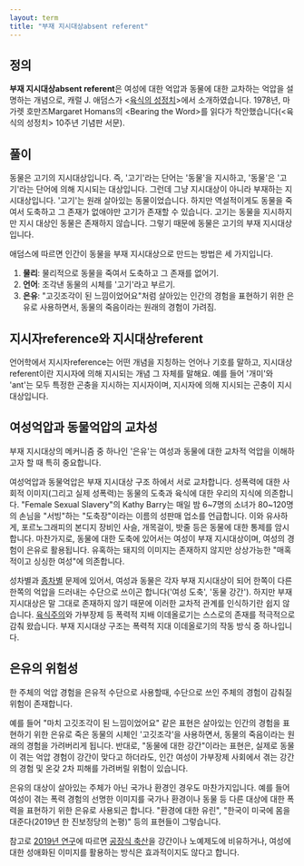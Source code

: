 ```yaml
---
layout: term
title: "부재 지시대상absent referent"
---
```

## 정의

**부재 지시대상absent referent**은 여성에 대한 억압과 동물에 대한 교차하는
억압을 설명하는 개념으로, 캐럴 J. 애덤스가 \<[육식의
성정치](/2020/01/15/the-sexual-politics-of-meat.html)\>에서 소개하였습니다.
1978년, 마가렛 호만즈Margaret Homans의 \<Bearing the Word\>를 읽다가
착안했습니다(\<육식의 성정치\> 10주년 기념판 서문).

## 풀이

동물은 고기의 지시대상입니다. 즉, '고기'라는 단어는 '동물'을 지시하고, '동물'은
'고기'라는 단어에 의해 지시되는 대상입니다. 그런데 그냥 지시대상이 아니라
부재하는 지시대상입니다. '고기'는 원래 살아있는 동물이었습니다. 하지만
역설적이게도 동물을 죽여서 도축하고 그 존재가 없애야만 고기가 존재할 수
있습니다. 고기는 동물을 지시하지만 지시 대상인 동물은 존재하지 않습니다. 그렇기
때문에 동물은 고기의 부재 지시대상입니다.

애덤스에 따르면 인간이 동물을 부재 지시대상으로 만드는 방법은 세 가지입니다.

1. **물리**: 물리적으로 동물을 죽여서 도축하고 그 존재를 없어기.
2. **언어**: 조각낸 동물의 시체를 '고기'라고 부르기.
3. **은유**: "고깃조각이 된 느낌이었어요"처럼 살아있는 인간의 경험을 표현하기
   위한 은유로 사용하면서, 동물의 죽음이라는 원래의 경험이 가려짐.

## 지시자reference와 지시대상referent

언어학에서 지시자reference는 어떤 개념을 지칭하는 언어나 기호를 말하고,
지시대상referent이란 지시자에 의해 지시되는 개념 그 자체를 말해요. 예를 들어
'개미'와 'ant'는 모두 특정한 곤충을 지시하는 지시자이며, 지시자에 의해 지시되는
곤충이 지시대상입니다.

## 여성억압과 동물억압의 교차성

부재 지시대상의 메커니즘 중 하나인 '은유'는 여성과 동물에 대한 교차적 억압을
이해하고자 할 때 특히 중요합니다.

여성억압과 동물억압은 부재 지시대상 구조 하에서 서로 교차합니다. 성폭력에 대한
사회적 이미지(그리고 실제 성폭력)는 동물의 도축과 육식에 대한 우리의 지식에
의존합니다. "Female Sexual Slavery"의 Kathy Barry는 매일 밤 6~7명의 소녀가
80~120명의 손님을 "서빙"하는 "도축장"이라는 이름의 성판매 업소를 언급합니다.
이와 유사하게, 포르노그래피의 본디지 장비인 사슬, 개목걸이, 밧줄 등은 동물에
대한 통제를 암시합니다. 마찬가지로, 동물에 대한 도축에 있어서는 여성이 부재
지시대상이며, 여성의 경험이 은유로 활용됩니다. 유혹하는 돼지의 이미지는
존재하지 않지만 상상가능한 "매혹적이고 싱싱한 여성"에 의존합니다.

성차별과 [종차별](/terms/speciesism.html) 문제에 있어서, 여성과 동물은 각자
부재 지시대상이 되어 한쪽이 다른 한쪽의 억압을 드러내는 수단으로 쓰이곤
합니다('여성 도축', '동물 강간'). 하지만 부재 지시대상은 말 그대로 존재하지
않기 때문에 이러한 교차적 관계를 인식하기란 쉽지 않습니다.
[육식주의](/terms/carnism.html)와 가부장제 등 폭력적 지배 이데올로기는 스스로의
존재를 적극적으로 감춰 왔습니다. 부재 지시대상 구조는 폭력적 지대 이데올로기의
작동 방식 중 하나입니다.

## 은유의 위험성

한 주체의 억압 경험을 은유적 수단으로 사용할때, 수단으로 쓰인 주체의 경험이
감춰질 위험이 존재합니다.

예를 들어 "마치 고깃조각이 된 느낌이었어요" 같은 표현은 살아있는 인간의 경험을
표현하기 위한 은유로 죽은 동물의 시체인 '고깃조각'을 사용하면서, 동물의
죽음이라는 원래의 경험을 가려버리게 됩니다. 반대로, "동물에 대한 강간"이라는
표현은, 실제로 동물이 겪는 억압 경험이 강간이 맞다고 하더라도, 인간 여성이
가부장제 사회에서 겪는 강간의 경험 및 온갖 2차 피해를 가려버릴 위험이 있습니다.

은유의 대상이 살아있는 주체가 아닌 국가나 환경인 경우도 마찬가지입니다. 예를
들어 여성이 겪는 폭력 경험의 선명한 이미지를 국가나 환경이나 동물 등 다른
대상에 대한 폭력을 표현하기 위한 은유로 사용되곤 합니다. "환경에 대한 유린",
"한국이 미국에 몸을 대준다(2019년 한 진보정당의 논평)" 등의 표현들이
그렇습니다.

참고로 [2019년
연구](https://faunalytics.org/effective-animal-campaigning-current-knowledge-and-guiding-principles/)에
따르면 [공장식 축산](/terms/factory-farming.html)을 강간이나 노예제도에
비유하거나, 여성에 대한 성애화된 이미지를 활용하는 방식은 효과적이지도 않다고
합니다.
